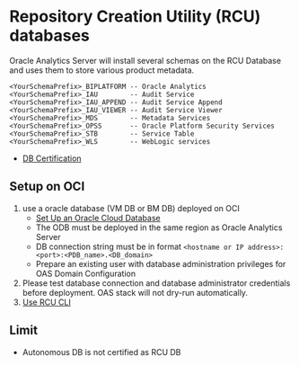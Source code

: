 # Repository Creation Utility (RCU) databases
Oracle Analytics Server will install several schemas on the RCU Database and uses them to store various product metadata.

```
<YourSchemaPrefix>_BIPLATFORM -- Oracle Analytics
<YourSchemaPrefix>_IAU        -- Audit Service
<YourSchemaPrefix>_IAU_APPEND -- Audit Service Append
<YourSchemaPrefix>_IAU_VIEWER -- Audit Service Viewer
<YourSchemaPrefix>_MDS        -- Metadata Services
<YourSchemaPrefix>_OPSS       -- Oracle Platform Security Services
<YourSchemaPrefix>_STB        -- Service Table
<YourSchemaPrefix>_WLS        -- WebLogic services
```
- [DB Certification](https://docs.oracle.com/en/middleware/bi/analytics-server/administer-oas/certification-rcu-databases.html)


## Setup on OCI
1. use a oracle database (VM DB or BM DB) deployed on OCI
    - [Set Up an Oracle Cloud Database](https://docs.oracle.com/en/middleware/bi/analytics-server/deploy-oas-cloud/deploy-oracle-analytics-server-oracle-cloud.html#GUID-C8C5D819-5EB5-4EE2-98EF-F6093E850B0E)
    - The ODB must be deployed in the same region as Oracle Analytics Server
    - DB connection string must be in format `<hostname or IP address>:<port>:<PDB_name>.<DB_domain>`
    - Prepare an existing user with database administration privileges for OAS Domain Configuration
2. Please test database connection and database administrator credentials before deployment. OAS stack will not dry-run automatically. 
3. [Use RCU CLI](https://docs.oracle.com/en/middleware/fusion-middleware/12.2.1.4/rcuug/running-repository-creation-utility-command-line.html#GUID-0D3A2959-7CC8-4001-997E-718ADF04C5F2)
## Limit
- Autonomous DB is not certified as RCU DB
